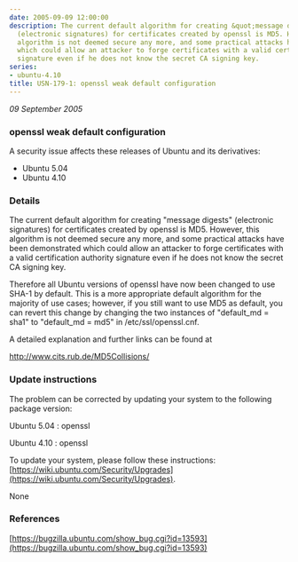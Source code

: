 ```yaml
---
date: 2005-09-09 12:00:00
description: The current default algorithm for creating &quot;message digests&quot;
  (electronic signatures) for certificates created by openssl is MD5. However, this
  algorithm is not deemed secure any more, and some practical attacks have been demonstrated
  which could allow an attacker to forge certificates with a valid certification authority
  signature even if he does not know the secret CA signing key.
series:
- ubuntu-4.10
title: USN-179-1: openssl weak default configuration
---
```


*09 September 2005*

### openssl weak default configuration

A security issue affects these releases of Ubuntu and its derivatives:

* Ubuntu 5.04
* Ubuntu 4.10

### Details

The current default algorithm for creating &quot;message digests&quot; (electronic signatures) for certificates created by openssl is MD5. However, this algorithm is not deemed secure any more, and some practical attacks have been demonstrated which could allow an attacker to forge certificates with a valid certification authority signature even if he does not know the secret CA signing key.

Therefore all Ubuntu versions of openssl have now been changed to use SHA-1 by default. This is a more appropriate default algorithm for the majority of use cases; however, if you still want to use MD5 as default, you can revert this change by changing the two instances of &quot;default_md = sha1&quot; to &quot;default_md = md5&quot; in /etc/ssl/openssl.cnf.

A detailed explanation and further links can be found at

 http://www.cits.rub.de/MD5Collisions/

### Update instructions

The problem can be corrected by updating your system to the following package version:

Ubuntu 5.04
 : openssl 

Ubuntu 4.10
 : openssl 

To update your system, please follow these instructions: [https://wiki.ubuntu.com/Security/Upgrades](https://wiki.ubuntu.com/Security/Upgrades).

None

### References

 
 [https://bugzilla.ubuntu.com/show_bug.cgi?id=13593](https://bugzilla.ubuntu.com/show_bug.cgi?id=13593)